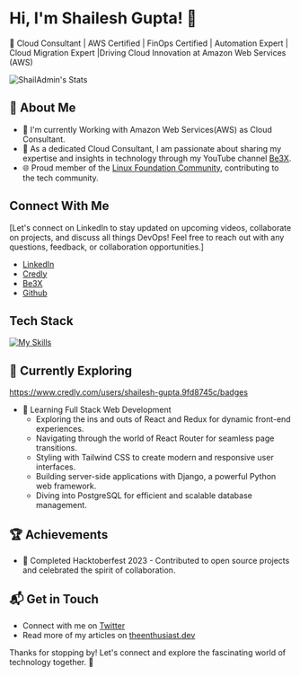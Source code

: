 # Hi, I'm Shailesh Gupta! 👋

🚀 Cloud Consultant | AWS Certified | FinOps Certified | Automation Expert | Cloud Migration Expert |Driving Cloud Innovation at Amazon Web Services (AWS)

![ShailAdmin's Stats](https://github-readme-stats.vercel.app/api?username=<ShailAdmin>&theme=vue-dark&show_icons=true&hide_border=true&count_private=true)

## 🚀 About Me

- 🔭 I'm currently Working with Amazon Web Services(AWS) as Cloud Consultant.
- 📝 As a dedicated Cloud Consultant, I am passionate about sharing my expertise and insights in technology through my YouTube channel [Be3X](https://www.youtube.com/@Be3x74).
- 🌐 Proud member of the [Linux Foundation Community](https://community.linuxfoundation.org/), contributing to the tech community.

## Connect With Me
  [Let's connect on LinkedIn to stay updated on upcoming videos, collaborate on projects, and discuss all things DevOps! Feel free to reach out with any questions, feedback, or collaboration opportunities.]
- [LinkedIn](www.linkedin.com/in/shailesh74)
- [Credly](https://www.credly.com/users/shailesh-gupta.9fd8745c/badges)
- [Be3X](https://www.youtube.com/@Be3x74)
- [Github](https://github.com/ShailAdmin)


## Tech Stack
[![My Skills](https://skillicons.dev/icons?i=aws,azure,docker,git,bitbucket,debian,elasticesearch,github,gitlab,grafana,ai,jenkins,kubernetes,linux,nginx,py,redhat,terraform,ubuntu,vscode,windows,wordpress)](https://skillicons.dev)

## 🌱 Currently Exploring
https://www.credly.com/users/shailesh-gupta.9fd8745c/badges
- 🚀 Learning Full Stack Web Development
  - Exploring the ins and outs of React and Redux for dynamic front-end experiences.
  - Navigating through the world of React Router for seamless page transitions.
  - Styling with Tailwind CSS to create modern and responsive user interfaces.
  - Building server-side applications with Django, a powerful Python web framework.
  - Diving into PostgreSQL for efficient and scalable database management.

 ## 🏆 Achievements

- 🌟 Completed Hacktoberfest 2023 - Contributed to open source projects and celebrated the spirit of collaboration.


## 📬 Get in Touch

- Connect with me on [Twitter](https://twitter.com/introvertedbot)
- Read more of my articles on [theenthusiast.dev](https://theenthusiast.dev)

Thanks for stopping by! Let's connect and explore the fascinating world of technology together. 🚀



<!--

Here are some ideas to get you started:

- 🔭 I’m currently working on ...
- 🌱 I’m currently learning ...
- 👯 I’m looking to collaborate on ...
- 🤔 I’m looking for help with ...
- 💬 Ask me about ...
- 📫 How to reach me: ...
- 😄 Pronouns: ...
- ⚡ Fun fact: ...
-->

